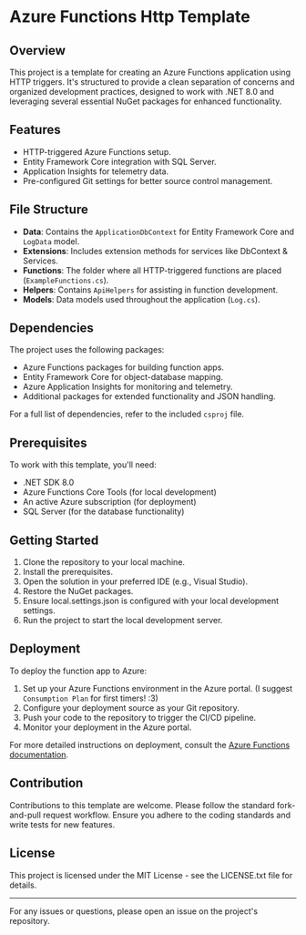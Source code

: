 # Azure Functions Http Template

## Overview

This project is a template for creating an Azure Functions application using HTTP triggers. It's structured to provide a clean separation of concerns and organized development practices, designed to work with .NET 8.0 and leveraging several essential NuGet packages for enhanced functionality.

## Features

- HTTP-triggered Azure Functions setup.
- Entity Framework Core integration with SQL Server.
- Application Insights for telemetry data.
- Pre-configured Git settings for better source control management.

## File Structure

- **Data**: Contains the `ApplicationDbContext` for Entity Framework Core and `LogData` model.
- **Extensions**: Includes extension methods for services like DbContext & Services.
- **Functions**: The folder where all HTTP-triggered functions are placed (`ExampleFunctions.cs`).
- **Helpers**: Contains `ApiHelpers` for assisting in function development.
- **Models**: Data models used throughout the application (`Log.cs`).

## Dependencies

The project uses the following packages:

- Azure Functions packages for building function apps.
- Entity Framework Core for object-database mapping.
- Azure Application Insights for monitoring and telemetry.
- Additional packages for extended functionality and JSON handling.

For a full list of dependencies, refer to the included `csproj` file.

## Prerequisites

To work with this template, you'll need:

- .NET SDK 8.0
- Azure Functions Core Tools (for local development)
- An active Azure subscription (for deployment)
- SQL Server (for the database functionality)

## Getting Started

1. Clone the repository to your local machine.
2. Install the prerequisites.
3. Open the solution in your preferred IDE (e.g., Visual Studio).
4. Restore the NuGet packages.
5. Ensure local.settings.json is configured with your local development settings.
6. Run the project to start the local development server.

## Deployment

To deploy the function app to Azure:

1. Set up your Azure Functions environment in the Azure portal. (I suggest `Consumption Plan` for first timers! :3)
2. Configure your deployment source as your Git repository.
3. Push your code to the repository to trigger the CI/CD pipeline.
4. Monitor your deployment in the Azure portal.

For more detailed instructions on deployment, consult the [Azure Functions documentation](https://learn.microsoft.com/en-us/azure/azure-functions/).

## Contribution

Contributions to this template are welcome. Please follow the standard fork-and-pull request workflow. Ensure you adhere to the coding standards and write tests for new features.

## License

This project is licensed under the MIT License - see the LICENSE.txt file for details.

---

For any issues or questions, please open an issue on the project's repository.
